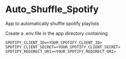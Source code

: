 # Auto_Shuffle_Spotify
App to automatically shuffle spotify playlists

Create a .env file in the app directory containing

    SPOTIPY_CLIENT_ID=<YOUR_SPOTIFY_CLIENT_ID>
    SPOTIPY_CLIENT_SECRET=<YOUR_SPOTIFY_CLIENT_SECRET>
    SPOTIPY_REDIRECT_URI=<YOUR_SPOTIFY_REDIRECT_URI>